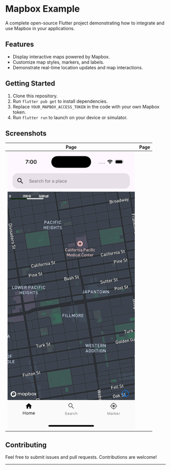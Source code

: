 # Mapbox Example

A complete open-source Flutter project demonstrating how to integrate and use Mapbox in your applications.

## Features
- Display interactive maps powered by Mapbox.
- Customize map styles, markers, and labels.
- Demonstrate real-time location updates and map interactions.

## Getting Started
1. Clone this repository.
2. Run `flutter pub get` to install dependencies.
3. Replace `YOUR_MAPBOX_ACCESS_TOKEN` in the code with your own Mapbox token.
4. Run `flutter run` to launch on your device or simulator.

## Screenshots

 | Page | Page
|---|---|
| <img alt="Flutter Mapbox Example" src="assets/screenshots/one.png" width="400px" /> | 



## Contributing
Feel free to submit issues and pull requests. Contributions are welcome!

---